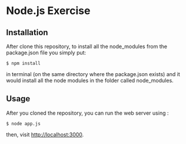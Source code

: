 # Node.js Exercise

## Installation

After clone this repository, to install all the node_modules from the package.json file you simply put: 
```
$ npm install 
```
in terminal (on the same directory where the package.json exists) and it would install all the node modules in the folder called node_modules.

## Usage

After you cloned the repository, you can run the web server using :
```
$ node app.js
```
then, visit [http://localhost:3000][address].


[address]:http://localhost:3000
